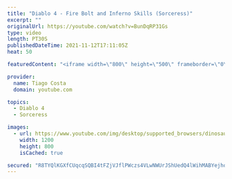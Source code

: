 ```yaml
---
title: "Diablo 4 - Fire Bolt and Inferno Skills (Sorceress)"
excerpt: ""
originalUrl: https://youtube.com/watch?v=BunDqRP31Gs
type: video
length: PT30S
publishedDateTime: 2021-11-12T17:11:05Z
heat: 50

featuredContent: "<iframe width=\"800\" height=\"500\" frameborder=\"0\" src=\"https://www.youtube.com/embed/BunDqRP31Gs\" allow=\"accelerometer; autoplay; encrypted-media; gyroscope; picture-in-picture\" allowfullscreen></iframe>"

provider:
  name: Tiago Costa
  domain: youtube.com

topics:
  - Diablo 4
  - Sorceress

images:
  - url: https://www.youtube.com/img/desktop/supported_browsers/dinosaur.png
    width: 1200
    height: 800
    isCached: true

secured: "R8TYQlKGXfCUqcqSQBI4tFZjVJflPWczs4VLwNWUrJShUedQ4lWihMABYejho8PG5UX2VKKhaubzUruOJK40R5H98vn3N9WcsDf1jpTFDMZJ/fKDDlrWx+bgP5SLPEwmHVikwDEBNoQjMrHk+xK59myZWqcRVg2avtmwfvjLxS56rPkx7pkbioKd+aHMqAqCdsSTk8YI9pqAhpfZaimwVnVjH8gBCtl1iepA6LEY2TRrzssmMXdp6qZBF4wQnD8e17ZlscGySlsDtWJFxHLsHdIn7yaAWm8EpqFMSCRNFvKE27i5Bq5ZuxixvwrdJ1UIpety10xuWzDSxVSt386chPCYbbh4rWA+FXq3XtAUmfe2M/dN3sidp50p0uJFhpjG2TRStN2fRYIc7g3Cgc6jI4n3udexio+VzvLuITgDMRY=;wq/pDE4JciQcN1x4MCsY2Q=="
---
```


